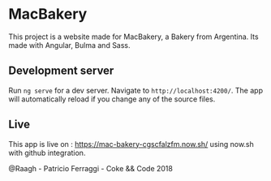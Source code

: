# MacBakery

This project is a website made for MacBakery, a Bakery from Argentina. Its made with Angular, Bulma and Sass.

## Development server

Run `ng serve` for a dev server. Navigate to `http://localhost:4200/`. The app will automatically reload if you change any of the source files.

## Live

This app is live on : https://mac-bakery-cgscfalzfm.now.sh/ using now.sh with github integration.


@Raagh - Patricio Ferraggi - Coke && Code 2018
